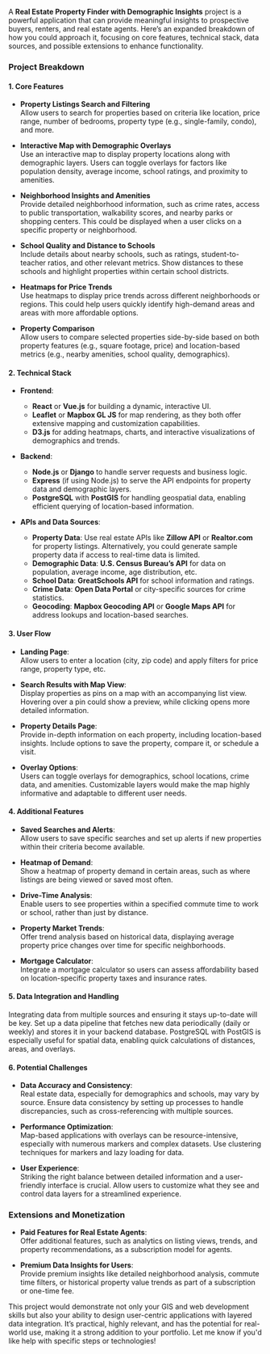 A **Real Estate Property Finder with Demographic Insights** project is a powerful application that can provide meaningful insights to prospective buyers, renters, and real estate agents. Here’s an expanded breakdown of how you could approach it, focusing on core features, technical stack, data sources, and possible extensions to enhance functionality.

### Project Breakdown

#### 1. **Core Features**

   - **Property Listings Search and Filtering**  
     Allow users to search for properties based on criteria like location, price range, number of bedrooms, property type (e.g., single-family, condo), and more.
     
   - **Interactive Map with Demographic Overlays**  
     Use an interactive map to display property locations along with demographic layers. Users can toggle overlays for factors like population density, average income, school ratings, and proximity to amenities.
     
   - **Neighborhood Insights and Amenities**  
     Provide detailed neighborhood information, such as crime rates, access to public transportation, walkability scores, and nearby parks or shopping centers. This could be displayed when a user clicks on a specific property or neighborhood.
     
   - **School Quality and Distance to Schools**  
     Include details about nearby schools, such as ratings, student-to-teacher ratios, and other relevant metrics. Show distances to these schools and highlight properties within certain school districts.

   - **Heatmaps for Price Trends**  
     Use heatmaps to display price trends across different neighborhoods or regions. This could help users quickly identify high-demand areas and areas with more affordable options.

   - **Property Comparison**  
     Allow users to compare selected properties side-by-side based on both property features (e.g., square footage, price) and location-based metrics (e.g., nearby amenities, school quality, demographics).

#### 2. **Technical Stack**

   - **Frontend**:  
     - **React** or **Vue.js** for building a dynamic, interactive UI.
     - **Leaflet** or **Mapbox GL JS** for map rendering, as they both offer extensive mapping and customization capabilities.
     - **D3.js** for adding heatmaps, charts, and interactive visualizations of demographics and trends.
     
   - **Backend**:  
     - **Node.js** or **Django** to handle server requests and business logic.
     - **Express** (if using Node.js) to serve the API endpoints for property data and demographic layers.
     - **PostgreSQL** with **PostGIS** for handling geospatial data, enabling efficient querying of location-based information.
     
   - **APIs and Data Sources**:
     - **Property Data**: Use real estate APIs like **Zillow API** or **Realtor.com** for property listings. Alternatively, you could generate sample property data if access to real-time data is limited.
     - **Demographic Data**: **U.S. Census Bureau’s API** for data on population, average income, age distribution, etc.
     - **School Data**: **GreatSchools API** for school information and ratings.
     - **Crime Data**: **Open Data Portal** or city-specific sources for crime statistics.
     - **Geocoding**: **Mapbox Geocoding API** or **Google Maps API** for address lookups and location-based searches.

#### 3. **User Flow**

   - **Landing Page**:  
     Allow users to enter a location (city, zip code) and apply filters for price range, property type, etc.
   
   - **Search Results with Map View**:  
     Display properties as pins on a map with an accompanying list view. Hovering over a pin could show a preview, while clicking opens more detailed information.
     
   - **Property Details Page**:  
     Provide in-depth information on each property, including location-based insights. Include options to save the property, compare it, or schedule a visit.

   - **Overlay Options**:  
     Users can toggle overlays for demographics, school locations, crime data, and amenities. Customizable layers would make the map highly informative and adaptable to different user needs.

#### 4. **Additional Features**

   - **Saved Searches and Alerts**:  
     Allow users to save specific searches and set up alerts if new properties within their criteria become available.
   
   - **Heatmap of Demand**:  
     Show a heatmap of property demand in certain areas, such as where listings are being viewed or saved most often.
   
   - **Drive-Time Analysis**:  
     Enable users to see properties within a specified commute time to work or school, rather than just by distance.
   
   - **Property Market Trends**:  
     Offer trend analysis based on historical data, displaying average property price changes over time for specific neighborhoods.

   - **Mortgage Calculator**:  
     Integrate a mortgage calculator so users can assess affordability based on location-specific property taxes and insurance rates.

#### 5. **Data Integration and Handling**

   Integrating data from multiple sources and ensuring it stays up-to-date will be key. Set up a data pipeline that fetches new data periodically (daily or weekly) and stores it in your backend database. PostgreSQL with PostGIS is especially useful for spatial data, enabling quick calculations of distances, areas, and overlays.

#### 6. **Potential Challenges**

   - **Data Accuracy and Consistency**:  
     Real estate data, especially for demographics and schools, may vary by source. Ensure data consistency by setting up processes to handle discrepancies, such as cross-referencing with multiple sources.
   
   - **Performance Optimization**:  
     Map-based applications with overlays can be resource-intensive, especially with numerous markers and complex datasets. Use clustering techniques for markers and lazy loading for data.
   
   - **User Experience**:  
     Striking the right balance between detailed information and a user-friendly interface is crucial. Allow users to customize what they see and control data layers for a streamlined experience.

### Extensions and Monetization

   - **Paid Features for Real Estate Agents**:  
     Offer additional features, such as analytics on listing views, trends, and property recommendations, as a subscription model for agents.
   
   - **Premium Data Insights for Users**:  
     Provide premium insights like detailed neighborhood analysis, commute time filters, or historical property value trends as part of a subscription or one-time fee.

This project would demonstrate not only your GIS and web development skills but also your ability to design user-centric applications with layered data integration. It’s practical, highly relevant, and has the potential for real-world use, making it a strong addition to your portfolio. Let me know if you'd like help with specific steps or technologies!
